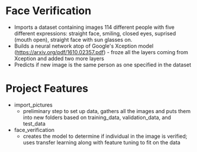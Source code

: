 # Face Verification
- Imports a dataset containing images 114 different people with five different expressions: straight face, smiling, closed eyes, suprised (mouth open), straight face with sun glasses on.
- Builds a neural network atop of Google's Xception model (https://arxiv.org/pdf/1610.02357.pdf) - froze all the layers coming from Xception and added two more layers
- Predicts if new image is the same person as one specified in the dataset

# Project Features
- import_pictures
  - preliminary step to set up data, gathers all the images and puts them into new folders based on training_data, validation_data, and test_data
- face_verification
  - creates the model to determine if individual in the image is verified; uses transfer learning along with feature tuning to fit on the data
